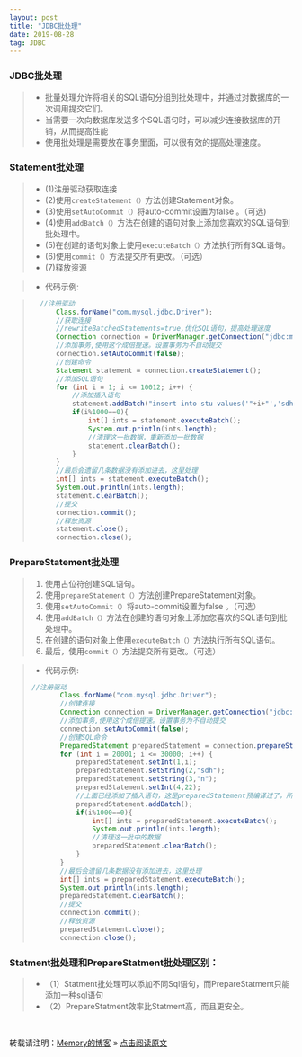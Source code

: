```yaml
---
layout: post
title: "JDBC批处理"
date: 2019-08-28
tag: JDBC
---
```

### JDBC批处理

> * 批量处理允许将相关的SQL语句分组到批处理中，并通过对数据库的一次调用提交它们。
> * 当需要一次向数据库发送多个SQL语句时，可以减少连接数据库的开销，从而提高性能
> * 使用批处理是需要放在事务里面，可以很有效的提高处理速度。
    
### Statement批处理

> - (1)注册驱动获取连接
> - (2)使用`createStatement（）`方法创建Statement对象。
> - (3)使用`setAutoCommit（）`将auto-commit设置为false 。（可选)
> - (4)使用`addBatch（）`方法在创建的语句对象上添加您喜欢的SQL语句到批处理中。
> - (5)在创建的语句对象上使用`executeBatch（）`方法执行所有SQL语句。
> - (6)使用`commit（）`方法提交所有更改。（可选）
> - (7)释放资源

> * 代码示例:  

> ```java
>   //注册驱动
>       Class.forName("com.mysql.jdbc.Driver");
>       //获取连接
>       //rewriteBatchedStatements=true,优化SQL语句，提高处理速度
>       Connection connection = DriverManager.getConnection("jdbc:mysql://localhost:3306/myschool?" + "useSSL=true&characterEncoding=utf8&rewriteBatchedStatements=true","root","root");
>       //添加事务,使用这个成倍提速。设置事务为不自动提交
>       connection.setAutoCommit(false);
>       //创建命令
>       Statement statement = connection.createStatement();
>       //添加SQL语句
>       for (int i = 1; i <= 10012; i++) {
>           //添加插入语句
>           statement.addBatch("insert into stu values('"+i+"','sdh','n',22)");
>           if(i%1000==0){
>               int[] ints = statement.executeBatch();
>               System.out.println(ints.length);
>               //清理这一批数据，重新添加一批数据
>               statement.clearBatch();
>           }
>       }
>       //最后会遗留几条数据没有添加进去，这里处理
>       int[] ints = statement.executeBatch();
>       System.out.println(ints.length);
>       statement.clearBatch();
>       //提交
>       connection.commit();
>       //释放资源
>       statement.close();
>       connection.close();
> ```

### PrepareStatement批处理

> 1. 使用占位符创建SQL语句。
> 2. 使用`prepareStatement（）`方法创建PrepareStatement对象。
> 3. 使用`setAutoCommit（）`将auto-commit设置为false 。（可选）
> 4. 使用`addBatch（）`方法在创建的语句对象上添加您喜欢的SQL语句到批处理中。
> 5. 在创建的语句对象上使用`executeBatch（）`方法执行所有SQL语句。
> 6. 最后，使用`commit（）`方法提交所有更改。（可选）

> * 代码示例:
> ```java
> //注册驱动
>        Class.forName("com.mysql.jdbc.Driver");
>        //创建连接
>        Connection connection = DriverManager.getConnection("jdbc:mysql://localhost:3306/myschool?" + "useSSL=true&characterEncoding=utf8&rewriteBatchedStatements=true","root","root");
>        //添加事务,使用这个成倍提速。设置事务为不自动提交
>        connection.setAutoCommit(false);
>        //创建SQL命令
>        PreparedStatement preparedStatement = connection.prepareStatement("insert into stu values(?,?,?,?)");
>        for (int i = 20001; i <= 30000; i++) {
>            preparedStatement.setInt(1,i);
>            preparedStatement.setString(2,"sdh");
>            preparedStatement.setString(3,"n");
>            preparedStatement.setInt(4,22);
>            //上面已经添加了插入语句，这是preparedStatement预编译过了，所以这里不用重复添加插入语句
>            preparedStatement.addBatch();
>            if(i%1000==0){
>                int[] ints = preparedStatement.executeBatch();
>                System.out.println(ints.length);
>                //清理这一批中的数据
>                preparedStatement.clearBatch();
>            }
>        }
>        //最后会遗留几条数据没有添加进去，这里处理
>        int[] ints = preparedStatement.executeBatch();
>        System.out.println(ints.length);
>        preparedStatement.clearBatch();
>        //提交
>        connection.commit();
>        //释放资源
>        preparedStatement.close();
>        connection.close();
> ```

### Statment批处理和PrepareStatment批处理区别：
> * （1）Statment批处理可以添加不同Sql语句，而PrepareStatment只能添加一种sql语句
> * （2）PrepareStatment效率比Statment高，而且更安全。

<br>
    
转载请注明：[Memory的博客](https://www.shendonghai.com) » [点击阅读原文](https://www.shendonghai.com/2019/08/JDBC%E6%89%B9%E5%A4%84%E7%90%86/) 
